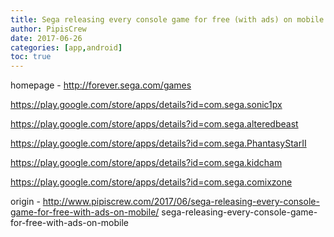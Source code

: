 ```yaml
---
title: Sega releasing every console game for free (with ads) on mobile
author: PipisCrew
date: 2017-06-26
categories: [app,android]
toc: true
---
```


homepage - http://forever.sega.com/games

https://play.google.com/store/apps/details?id=com.sega.sonic1px

https://play.google.com/store/apps/details?id=com.sega.alteredbeast

https://play.google.com/store/apps/details?id=com.sega.PhantasyStarII

https://play.google.com/store/apps/details?id=com.sega.kidcham

https://play.google.com/store/apps/details?id=com.sega.comixzone

origin - http://www.pipiscrew.com/2017/06/sega-releasing-every-console-game-for-free-with-ads-on-mobile/ sega-releasing-every-console-game-for-free-with-ads-on-mobile